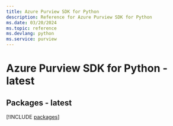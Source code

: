 ```yaml
---
title: Azure Purview SDK for Python
description: Reference for Azure Purview SDK for Python
ms.date: 03/20/2024
ms.topic: reference
ms.devlang: python
ms.service: purview
---
```

# Azure Purview SDK for Python - latest
## Packages - latest
[!INCLUDE [packages](purview-index.md)]